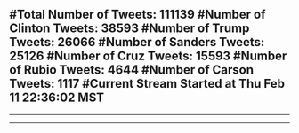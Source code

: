 #Total Number of Tweets: 111139 
#Number of Clinton Tweets: 38593
#Number of Trump Tweets: 26066
#Number of Sanders Tweets: 25126
#Number of Cruz Tweets: 15593
#Number of Rubio Tweets: 4644
#Number of Carson Tweets: 1117
#Current Stream Started at Thu Feb 11 22:36:02 MST
---
---
---
